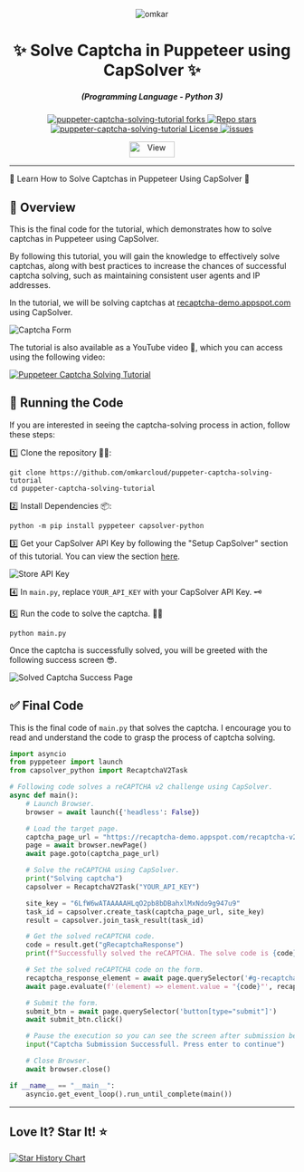 <p align="center">
  <img src="https://www.omkar.cloud/images/favicon/prod/favicon-256x256.png" alt="omkar" />
</p>
  <div align="center" style="margin-top: 0;">
  <h1>✨ Solve Captcha in Puppeteer using CapSolver ✨</h1>
</div>
<em>
  <h5 align="center">(Programming Language - Python 3)</h5>
</em>
<p align="center">
  <a href="#">
    <img alt="puppeter-captcha-solving-tutorial forks" src="https://img.shields.io/github/forks/omkarcloud/puppeter-captcha-solving-tutorial?style=for-the-badge" />
  </a>

  <a href="#">
    <img alt="Repo stars" src="https://img.shields.io/github/stars/omkarcloud/puppeter-captcha-solving-tutorial?style=for-the-badge&color=yellow" />
  </a>

  <a href="#">
    <img alt="puppeter-captcha-solving-tutorial License" src="https://img.shields.io/github/license/omkarcloud/puppeter-captcha-solving-tutorial?color=orange&style=for-the-badge" />
  </a>
  <a href="https://github.com/omkarcloud/puppeter-captcha-solving-tutorial/issues">
    <img alt="issues" src="https://img.shields.io/github/issues/omkarcloud/puppeter-captcha-solving-tutorial?color=purple&style=for-the-badge" />
  </a>
</p>
<p align="center">
  <img src="https://views.whatilearened.today/views/github/omkarcloud/puppeter-captcha-solving-tutorial.svg" width="80px" height="28px" alt="View" />
</p>

---

🌟 Learn How to Solve Captchas in Puppeteer Using CapSolver 🤖

## 🎯 Overview

This is the final code for the tutorial, which demonstrates how to solve captchas in Puppeteer using CapSolver.

By following this tutorial, you will gain the knowledge to effectively solve captchas, along with best practices to increase the chances of successful captcha solving, such as maintaining consistent user agents and IP addresses.

In the tutorial, we will be solving captchas at [recaptcha-demo.appspot.com](https://recaptcha-demo.appspot.com/recaptcha-v2-checkbox.php) using CapSolver.

![Captcha Form](https://raw.githubusercontent.com/omkarcloud/puppeter-captcha-solving-tutorial/master/images/recaptcha-v2-checkbox.png)

The tutorial is also available as a YouTube video 🎥, which you can access using the following video:

[![Puppeteer Captcha Solving Tutorial](https://raw.githubusercontent.com/omkarcloud/puppeter-captcha-solving-tutorial/master/images/video.png)](TODO_YOUTUBE_LINK)

## 🚀 Running the Code
If you are interested in seeing the captcha-solving process in action, follow these steps:

1️⃣ Clone the repository 🧙‍♀️:
```shell
git clone https://github.com/omkarcloud/puppeter-captcha-solving-tutorial
cd puppeter-captcha-solving-tutorial
```

2️⃣ Install Dependencies 📦:
```shell
python -m pip install pyppeteer capsolver-python
```

3️⃣ Get your CapSolver API Key by following the "Setup CapSolver" section of this tutorial. You can view the section [here](TODO).

![Store API Key](https://raw.githubusercontent.com/omkarcloud/puppeter-captcha-solving-tutorial/master/images/store-api-key.png)

4️⃣ In `main.py`, replace `YOUR_API_KEY` with your CapSolver API Key. 🗝️

5️⃣ Run the code to solve the captcha. 🏃‍♀️

```shell
python main.py
```

Once the captcha is successfully solved, you will be greeted with the following success screen 😎.

![Solved Captcha Success Page](https://raw.githubusercontent.com/omkarcloud/puppeter-captcha-solving-tutorial/master/images/solved-captcha-success-page.png)

## ✅ Final Code

This is the final code of `main.py` that solves the captcha. I encourage you to read and understand the code to grasp the process of captcha solving.

```python
import asyncio
from pyppeteer import launch
from capsolver_python import RecaptchaV2Task

# Following code solves a reCAPTCHA v2 challenge using CapSolver.
async def main():
    # Launch Browser.
    browser = await launch({'headless': False})

    # Load the target page.
    captcha_page_url = "https://recaptcha-demo.appspot.com/recaptcha-v2-checkbox.php"
    page = await browser.newPage()
    await page.goto(captcha_page_url)

    # Solve the reCAPTCHA using CapSolver.
    print("Solving captcha")
    capsolver = RecaptchaV2Task("YOUR_API_KEY")

    site_key = "6LfW6wATAAAAAHLqO2pb8bDBahxlMxNdo9g947u9"
    task_id = capsolver.create_task(captcha_page_url, site_key)
    result = capsolver.join_task_result(task_id)

    # Get the solved reCAPTCHA code.
    code = result.get("gRecaptchaResponse")
    print(f"Successfully solved the reCAPTCHA. The solve code is {code}")

    # Set the solved reCAPTCHA code on the form.
    recaptcha_response_element = await page.querySelector('#g-recaptcha-response')
    await page.evaluate(f'(element) => element.value = "{code}"', recaptcha_response_element)

    # Submit the form.
    submit_btn = await page.querySelector('button[type="submit"]')
    await submit_btn.click()

    # Pause the execution so you can see the screen after submission before closing the driver
    input("Captcha Submission Successfull. Press enter to continue")

    # Close Browser.
    await browser.close()

if __name__ == "__main__":
    asyncio.get_event_loop().run_until_complete(main())
```

---

## Love It? Star It! ⭐

[![Star History Chart](https://api.star-history.com/svg?repos=omkarcloud/puppeter-captcha-solving-tutorial&type=Timeline)](https://star-history.com/#omkarcloud/puppeter-captcha-solving-tutorial&Timeline)


<!-- TOSO:
    Article /blog/ replacement
    TODO: VIDEO FIX
 -->

